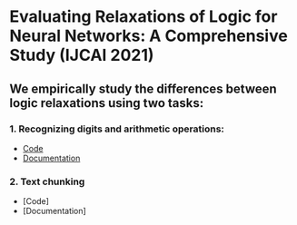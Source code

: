 # Evaluating Relaxations of Logic for Neural Networks: A Comprehensive Study (IJCAI 2021)

## We empirically study the differences between logic relaxations using two tasks:

### 1. Recognizing digits and arithmetic operations:

* [Code](digits_and_arithmetic_experiments) 
* [Documentation](digits_and_arithmetic_experiments/documentation.md)


### 2. Text chunking

* [Code]
* [Documentation]

